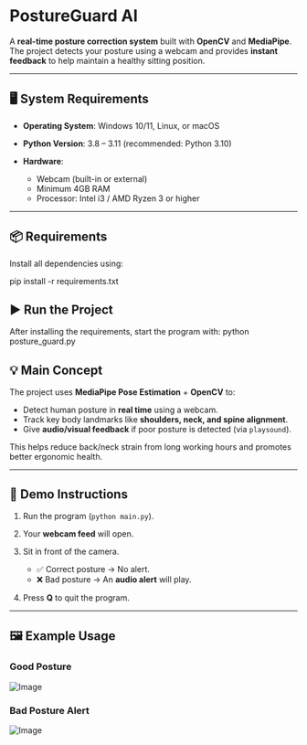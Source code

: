 # PostureGuard AI

A **real-time posture correction system** built with **OpenCV** and **MediaPipe**.
The project detects your posture using a webcam and provides **instant feedback** to help maintain a healthy sitting position.

---

## 🖥️ System Requirements

* **Operating System**: Windows 10/11, Linux, or macOS
* **Python Version**: 3.8 – 3.11 (recommended: Python 3.10)
* **Hardware**:

  * Webcam (built-in or external)
  * Minimum 4GB RAM
  * Processor: Intel i3 / AMD Ryzen 3 or higher

---

## 📦 Requirements

Install all dependencies using:

pip install -r requirements.txt


## ▶️ Run the Project

After installing the requirements, start the program with:
python posture_guard.py


## 💡 Main Concept

The project uses **MediaPipe Pose Estimation** + **OpenCV** to:

* Detect human posture in **real time** using a webcam.
* Track key body landmarks like **shoulders, neck, and spine alignment**.
* Give **audio/visual feedback** if poor posture is detected (via `playsound`).

This helps reduce back/neck strain from long working hours and promotes better ergonomic health.

---

## 📸 Demo Instructions

1. Run the program (`python main.py`).
2. Your **webcam feed** will open.
3. Sit in front of the camera.

   * ✅ Correct posture → No alert.
   * ❌ Bad posture → An **audio alert** will play.
4. Press **Q** to quit the program.

---

## 🖼️ Example Usage

### Good Posture

![Image](https://github.com/user-attachments/assets/c3a4b0a8-2651-4a52-b2dd-9b1341b7c339)

### Bad Posture Alert

![Image](https://github.com/user-attachments/assets/de561667-7ecc-4551-bb7a-060ead227f83)
